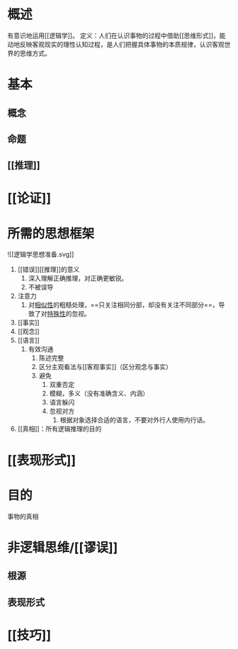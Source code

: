 # 概述
有意识地运用[[逻辑学]]。
定义：人们在认识事物的过程中借助[[思维形式]]，能动地反映客观现实的理性认知过程，是人们把握具体事物的本质规律，认识客观世界的思维方式。
# 基本
## 概念
## 命题
## [[推理]]


# [[论证]] 

# 所需的思想框架
![[逻辑学思想准备.svg]]
1. [[错误]][[推理]]的意义
	1. 深入理解正确推理，对正确更敏锐。
	2. 不被误导
2. 注意力
	1. 对<u>相似性</u>的粗糙处理，==只关注相同分部，却没有关注不同部分==，导致了对<u>特殊性</u>的忽视。
3. [[事实]] 
4. [[观念]] 
5. [[语言]] 
	1. 有效沟通
		1. 陈述完整
		2. 区分主观看法与[[客观事实]]（区分观念与事实）
		3. 避免
			1. 双重否定
			2. 模糊，多义（没有准确含义、内涵）
			3. 语言躲闪
			4. 忽视对方
				1. 根据对象选择合适的语言，不要对外行人使用内行话。
6. [[真相]]：所有逻辑推理的目的

# [[表现形式]] 
# 目的
事物的真相
# 非逻辑思维/[[谬误]] 
## 根源
## 表现形式
# [[技巧]] 
